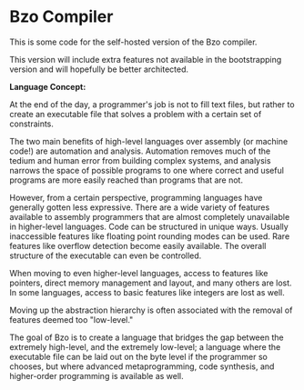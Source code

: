 # Bzo Compiler

This is some code for the self-hosted version of the Bzo compiler.

This version will include extra features not available in the bootstrapping
version and will hopefully be better architected.


**Language Concept:**

At the end of the day, a programmer's job is not to fill text files, but rather to create an executable file that solves a problem with a certain set of constraints.

The two main benefits of high-level languages over assembly (or machine code!) are automation and analysis. Automation removes much of the tedium and human error from building complex systems, and analysis narrows the space of possible programs to one where correct and useful programs are more easily reached than programs that are not.

However, from a certain perspective, programming languages have generally gotten less expressive. There are a wide variety of features available to assembly programmers that are almost completely unavailable in higher-level languages. Code can be structured in unique ways. Usually inaccessible features like floating point rounding modes can be used. Rare features like overflow detection become easily available. The overall structure of the executable can even be controlled.

When moving to even higher-level languages, access to features like pointers, direct memory management and layout, and many others are lost. In some languages, access to basic features like integers are lost as well.

Moving up the abstraction hierarchy is often associated with the removal of features deemed too "low-level."


The goal of Bzo is to create a language that bridges the gap between the extremely high-level, and the extremely low-level; a language where the executable file can be laid out on the byte level if the programmer so chooses, but where advanced metaprogramming, code synthesis, and higher-order programming is available as well.
